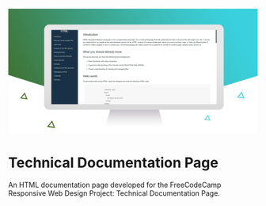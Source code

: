 ![Technical Documentation Page](/img/techdoc.png)

# Technical Documentation Page
An HTML documentation page developed for the FreeCodeCamp Responsive Web Design Project: Technical Documentation Page.<br/>